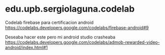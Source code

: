 # edu.upb.sergiolaguna.codelab
Codelab firebase para certificacion android
https://codelabs.developers.google.com/codelabs/firebase-android#9

Deseaba hacer este pero mi android studio crasheaba 
https://codelabs.developers.google.com/codelabs/admob-rewarded-video-android/index.html#1
